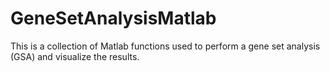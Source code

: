 # GeneSetAnalysisMatlab

This is a collection of Matlab functions used to perform a gene set analysis (GSA) and visualize the results.
